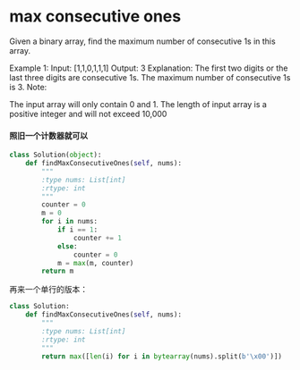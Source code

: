 # max consecutive ones

Given a binary array, find the maximum number of consecutive 1s in this array.

Example 1:
Input: [1,1,0,1,1,1]
Output: 3
Explanation: The first two digits or the last three digits are consecutive 1s.
    The maximum number of consecutive 1s is 3.
Note:

The input array will only contain 0 and 1.
The length of input array is a positive integer and will not exceed 10,000

#### 照旧一个计数器就可以

```python
class Solution(object):
    def findMaxConsecutiveOnes(self, nums):
        """
        :type nums: List[int]
        :rtype: int
        """
        counter = 0
        m = 0
        for i in nums:
            if i == 1:
                counter += 1
            else:
                counter = 0
            m = max(m, counter)
        return m
```

再来一个单行的版本：

```python
class Solution:
    def findMaxConsecutiveOnes(self, nums):
        """
        :type nums: List[int]
        :rtype: int
        """
        return max([len(i) for i in bytearray(nums).split(b'\x00')])
```
